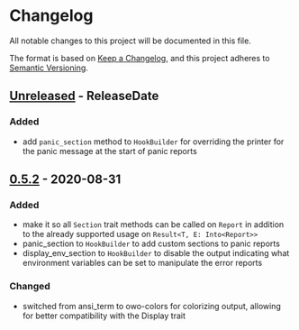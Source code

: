 # Changelog
All notable changes to this project will be documented in this file.

The format is based on [Keep a Changelog](https://keepachangelog.com/en/1.0.0/),
and this project adheres to [Semantic Versioning](https://semver.org/spec/v2.0.0.html).

<!-- next-header -->

## [Unreleased] - ReleaseDate
### Added
- add `panic_section` method to `HookBuilder` for overriding the printer for
  the panic message at the start of panic reports

## [0.5.2] - 2020-08-31
### Added
- make it so all `Section` trait methods can be called on `Report` in
  addition to the already supported usage on `Result<T, E: Into<Report>>`
- panic_section to `HookBuilder` to add custom sections to panic reports
- display_env_section to `HookBuilder` to disable the output indicating what
  environment variables can be set to manipulate the error reports
### Changed
- switched from ansi_term to owo-colors for colorizing output, allowing for
  better compatibility with the Display trait

<!-- next-url -->
[Unreleased]: https://github.com/yaahc/color-eyre/compare/v0.5.2...HEAD
[0.5.2]: https://github.com/yaahc/color-eyre/releases/tag/v0.5.2
